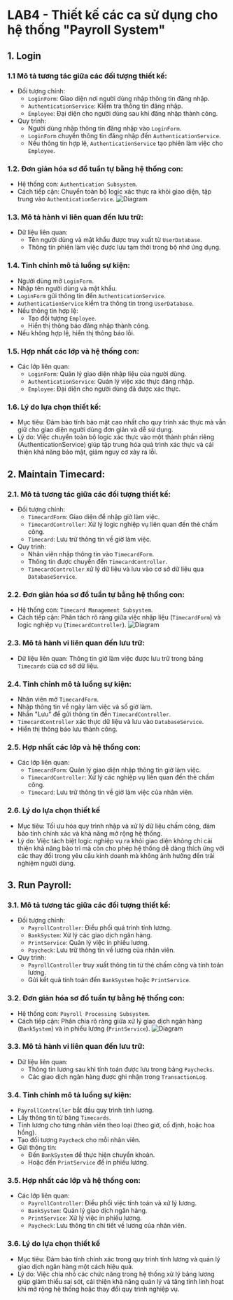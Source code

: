 # LAB4 - Thiết kế các ca sử dụng cho hệ thống "Payroll System"

## 1. Login
### 1.1 Mô tả tương tác giữa các đối tượng thiết kế:
   - Đối tượng chính:
     - `LoginForm`: Giao diện nơi người dùng nhập thông tin đăng nhập.
     - `AuthenticationService`: Kiểm tra thông tin đăng nhập.
     - `Employee`: Đại diện cho người dùng sau khi đăng nhập thành công.
   - Quy trình:
     - Người dùng nhập thông tin đăng nhập vào `LoginForm`.
     - `LoginForm` chuyển thông tin đăng nhập đến `AuthenticationService`.
     - Nếu thông tin hợp lệ, `AuthenticationService` tạo phiên làm việc cho `Employee`.

### 1.2. Đơn giản hóa sơ đồ tuần tự bằng hệ thống con:
   - Hệ thống con: `Authentication Subsystem`.
   - Cách tiếp cận: Chuyển toàn bộ logic xác thực ra khỏi giao diện, tập trung vào `AuthenticationService`.
![Diagram](https://www.planttext.com/api/plantuml/png/R96nJiCm48RtUufJTrw00JK3PQbOKYHMOwp6gcDRjbFHcO6PYRKL0rAb3aXCoS3WleYVW5VWab8r0JnOFl_V_VVB_ce-npum5wfIWLz8ZSvu0Om7u_362mUMHCcbPJhWQ6hcKa-CAqV8F4udGpMhGY4qrIn8etFXbfABZipo8NbPMcLMuY1I0T3EmhCByiHpl2vIlRCOYlYXvnWerVvv_qX7tGb04A5PJkXLQdOILt5R8K_rMuKFSSEfCpNl78WuShUdwvulC1LmTXf3-gj5bPedG5g7Vif71hDKRmpQGiQjHXNN9IubSRm7Tjb_tEuYqOFKxTYrBf2tEWZbHN_oud3yDy0VNz9VvAyt4VeUnhIr7_aD003__mC0)
### 1.3. Mô tả hành vi liên quan đến lưu trữ:
   - Dữ liệu liên quan:
     - Tên người dùng và mật khẩu được truy xuất từ `UserDatabase`.
     - Thông tin phiên làm việc được lưu tạm thời trong bộ nhớ ứng dụng.

### 1.4. Tinh chỉnh mô tả luồng sự kiện:
   - Người dùng mở `LoginForm`.
   - Nhập tên người dùng và mật khẩu.
   - `LoginForm` gửi thông tin đến `AuthenticationService`.
   - `AuthenticationService` kiểm tra thông tin trong `UserDatabase`.
   - Nếu thông tin hợp lệ:
      - Tạo đối tượng `Employee`.
      - Hiển thị thông báo đăng nhập thành công.
   - Nếu không hợp lệ, hiển thị thông báo lỗi.

### 1.5. Hợp nhất các lớp và hệ thống con:
   - Các lớp liên quan:
     - `LoginForm`: Quản lý giao diện nhập liệu của người dùng.
     - `AuthenticationService`: Quản lý việc xác thực đăng nhập.
     - `Employee`: Đại diện cho người dùng đã được xác thực.
       
### 1.6. Lý do lựa chọn thiết kế:
   - Mục tiêu: Đảm bảo tính bảo mật cao nhất cho quy trình xác thực mà vẫn giữ cho giao diện người dùng đơn giản và dễ sử dụng.
   - Lý do: Việc chuyển toàn bộ logic xác thực vào một thành phần riêng (AuthenticationService) giúp tập trung hóa quá trình xác thực và cải thiện khả năng bảo mật, giảm nguy cơ xảy ra lỗi.
## 2. Maintain Timecard:
### 2.1. Mô tả tương tác giữa các đối tượng thiết kế:
   - Đối tượng chính:
     - `TimecardForm`: Giao diện để nhập giờ làm việc.
     - `TimecardController`: Xử lý logic nghiệp vụ liên quan đến thẻ chấm công.
     - `Timecard`: Lưu trữ thông tin về giờ làm việc.
   - Quy trình:
     - Nhân viên nhập thông tin vào `TimecardForm`.
     - Thông tin được chuyển đến `TimecardController`.
     - `TimecardController` xử lý dữ liệu và lưu vào cơ sở dữ liệu qua `DatabaseService`.

### 2.2. Đơn giản hóa sơ đồ tuần tự bằng hệ thống con:
   - Hệ thống con: `Timecard Management Subsystem`.
   - Cách tiếp cận: Phân tách rõ ràng giữa việc nhập liệu (`TimecardForm`) và logic nghiệp vụ (`TimecardController`).
![Diagram](https://www.planttext.com/api/plantuml/png/RD4zJiCm50VmtQTuwiu5652bXBO3Oaa7LjUnY5L_HBPJYPc1WKFG38mL837XeKEatiCdu0eybxQgfIuUddx_zo7_XktOUMfzfoHnIw716iS9PTvOk5MjD4-SanQ1OAAbsiDeBXHdrDOJOzK8g8Fvv38eZFRMICdjFojoLb9F5zJnYjkLO7nloegGurIuki7MS0ttJVpPjE2RuLi_WiSTFLO2C7pV5R1K9YYJBz1FOzW8g6Fu02bYUEak-kBa7uQU9HA-s7dgGCeAoTtkipjVO3Mi3R1T3ow6joo4FEkhq_8QvA71MZVv0kd06KQVzrU5r-EKnT2RF33ckaw_z0S00F__0m00)
### 2.3. Mô tả hành vi liên quan đến lưu trữ:
   - Dữ liệu liên quan: Thông tin giờ làm việc được lưu trữ trong bảng `Timecards` của cơ sở dữ liệu.

### 2.4. Tinh chỉnh mô tả luồng sự kiện:
   - Nhân viên mở `TimecardForm`.
   - Nhập thông tin về ngày làm việc và số giờ làm.
   - Nhấn "Lưu" để gửi thông tin đến `TimecardController`.
   - `TimecardController` xác thực dữ liệu và lưu vào `DatabaseService`.
   - Hiển thị thông báo lưu thành công.

### 2.5. Hợp nhất các lớp và hệ thống con:
   - Các lớp liên quan:
     - `TimecardForm`: Quản lý giao diện nhập thông tin giờ làm việc.
     - `TimecardController`: Xử lý các nghiệp vụ liên quan đến thẻ chấm công.
     - `Timecard`: Lưu trữ thông tin về giờ làm việc của nhân viên.

### 2.6. Lý do lựa chọn thiết kế
   - Mục tiêu: Tối ưu hóa quy trình nhập và xử lý dữ liệu chấm công, đảm bảo tính chính xác và khả năng mở rộng hệ thống.
   - Lý do: Việc tách biệt logic nghiệp vụ ra khỏi giao diện không chỉ cải thiện khả năng bảo trì mà còn cho phép hệ thống dễ dàng thích ứng với các thay đổi trong yêu cầu kinh doanh mà không ảnh hưởng đến trải nghiệm người dùng.
## 3. Run Payroll:
### 3.1. Mô tả tương tác giữa các đối tượng thiết kế:
   - Đối tượng chính:
     - `PayrollController`: Điều phối quá trình tính lương.
     - `BankSystem`: Xử lý các giao dịch ngân hàng.
     - `PrintService`: Quản lý việc in phiếu lương.
     - `Paycheck`: Lưu trữ thông tin về lương của nhân viên.
   - Quy trình:
     - `PayrollController` truy xuất thông tin từ thẻ chấm công và tính toán lương.
     - Gửi kết quả tính toán đến `BankSystem` hoặc `PrintService`.

### 3.2. Đơn giản hóa sơ đồ tuần tự bằng hệ thống con:
   - Hệ thống con: `Payroll Processing Subsystem`.
   - Cách tiếp cận: Phân chia rõ ràng giữa xử lý giao dịch ngân hàng (`BankSystem`) và in phiếu lương (`PrintService`).
![Diagram](https://www.planttext.com/api/plantuml/png/V58zJiCm5DvzYgViN801LUc0a1WgfGEhvLgnbVIvE4wbp8nCt822AYIWWe4f6JeOzHu-0LVW9Q7GLe27Pyll-tkMFvhre73SkdAQioBJ2DOKad7XZ8KegGedfp3CZSWYDYEO5dh6qK4qufKrUJuqwDfTsWXu0QFXFYhccFKYNJjE3aIiHfT8EzT2zln30A-4acJUDNd5s7ucE3eXJpY6EDGl3jvlGlrGmcLPWRF-6HKulwAQRrut2qmPGRU4yr0l2QNy6wRWQ6wdGjs0eBgSWcYljt1U4NwyAqGm0ouqJtH4vUyGvje_8kEvWx7YhQ_n2wGW731j-yhVaY3GwaNZX3HFGxFIknaeVtD5ucL5EqAcJAZliQCHOHlzmYy4sOPwXP1gRc0IcckXcCmB2MS8CwL3lIw_f_vn7VtZglyW_kxRFHZDfBwUIkA43QYqt-WJ003__mC0)
### 3.3. Mô tả hành vi liên quan đến lưu trữ:
   - Dữ liệu liên quan:
     - Thông tin lương sau khi tính toán được lưu trong bảng `Paychecks`.
     - Các giao dịch ngân hàng được ghi nhận trong `TransactionLog`.

### 3.4. Tinh chỉnh mô tả luồng sự kiện:
   - `PayrollController` bắt đầu quy trình tính lương.
   - Lấy thông tin từ bảng `Timecards`.
   - Tính lương cho từng nhân viên theo loại (theo giờ, cố định, hoặc hoa hồng).
   - Tạo đối tượng `Paycheck` cho mỗi nhân viên.
   - Gửi thông tin:
      - Đến `BankSystem` để thực hiện chuyển khoản.
      - Hoặc đến `PrintService` để in phiếu lương.

### 3.5. Hợp nhất các lớp và hệ thống con:
   - Các lớp liên quan:
     - `PayrollController`: Điều phối việc tính toán và xử lý lương.
     - `BankSystem`: Quản lý giao dịch ngân hàng.
     - `PrintService`: Xử lý việc in phiếu lương.
     - `Paycheck`: Lưu thông tin chi tiết về lương của nhân viên.

### 3.6. Lý do lựa chọn thiết kế
   - Mục tiêu: Đảm bảo tính chính xác trong quy trình tính lương và quản lý giao dịch ngân hàng một cách hiệu quả.
   - Lý do: Việc chia nhỏ các chức năng trong hệ thống xử lý bảng lương giúp giảm thiểu sai sót, cải thiện khả năng quản lý và tăng tính linh hoạt khi mở rộng hệ thống hoặc thay đổi quy trình nghiệp vụ.
